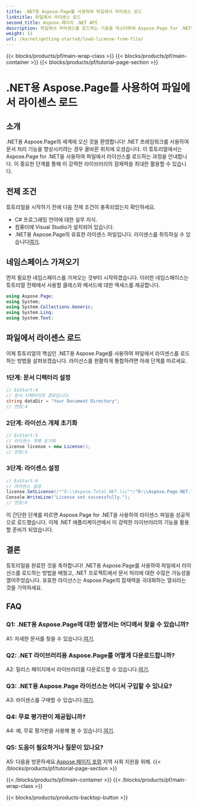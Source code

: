 ```yaml
---
title: .NET용 Aspose.Page를 사용하여 파일에서 라이센스 로드
linktitle: 파일에서 라이센스 로드
second_title: Aspose.페이지 .NET API
description: 파일에서 라이센스를 로드하는 기술을 마스터하여 Aspose.Page for .NET의 잠재력을 최대한 활용하세요. 문서 처리 능력을 원활하게 향상시키세요.
weight: 11
url: /ko/net/getting-started/load-license-from-file/
---
```


{{< blocks/products/pf/main-wrap-class >}}
{{< blocks/products/pf/main-container >}}
{{< blocks/products/pf/tutorial-page-section >}}

# .NET용 Aspose.Page를 사용하여 파일에서 라이센스 로드

## 소개

.NET용 Aspose.Page의 세계에 오신 것을 환영합니다! .NET 프레임워크를 사용하여 문서 처리 기능을 향상시키려는 경우 올바른 위치에 오셨습니다. 이 튜토리얼에서는 Aspose.Page for .NET을 사용하여 파일에서 라이선스를 로드하는 과정을 안내합니다. 이 중요한 단계를 통해 이 강력한 라이브러리의 잠재력을 최대한 활용할 수 있습니다.

## 전제 조건

튜토리얼을 시작하기 전에 다음 전제 조건이 충족되었는지 확인하세요.

- C# 프로그래밍 언어에 대한 실무 지식.
- 컴퓨터에 Visual Studio가 설치되어 있습니다.
-  .NET용 Aspose.Page의 유효한 라이센스 파일입니다. 라이센스를 취득하실 수 있습니다[여기](https://purchase.aspose.com/buy).

## 네임스페이스 가져오기

먼저 필요한 네임스페이스를 가져오는 것부터 시작하겠습니다. 이러한 네임스페이스는 튜토리얼 전체에서 사용할 클래스와 메서드에 대한 액세스를 제공합니다.

```csharp
using Aspose.Page;
using System;
using System.Collections.Generic;
using System.Linq;
using System.Text;
```

## 파일에서 라이센스 로드

이제 튜토리얼의 핵심인 .NET용 Aspose.Page를 사용하여 파일에서 라이센스를 로드하는 방법을 살펴보겠습니다. 라이선스를 원활하게 통합하려면 아래 단계를 따르세요.

### 1단계: 문서 디렉터리 설정

```csharp
// ExStart:4
// 문서 디렉터리의 경로입니다.
string dataDir = "Your Document Directory";
// 연장:4
```

### 2단계: 라이선스 개체 초기화

```csharp
// ExStart:5
// 라이센스 객체 초기화
License license = new License();
// 연장:5
```

### 3단계: 라이센스 설정

```csharp
// ExStart:6
// 라이센스 설정
license.SetLicense(/*"D:\\Aspose.Total.NET.lic"*/"D:\\Aspose.Page.NET.lic");
Console.WriteLine("License set successfully.");
// 연장:6
```

이 간단한 단계를 따르면 Aspose.Page for .NET을 사용하여 라이센스 파일을 성공적으로 로드했습니다. 이제 .NET 애플리케이션에서 이 강력한 라이브러리의 기능을 활용할 준비가 되었습니다.

## 결론

튜토리얼을 완료한 것을 축하합니다! .NET용 Aspose.Page를 사용하여 파일에서 라이선스를 로드하는 방법을 배웠고, .NET 프로젝트에서 문서 처리에 대한 수많은 가능성을 열어주었습니다. 유효한 라이선스는 Aspose.Page의 잠재력을 극대화하는 열쇠라는 것을 기억하세요.


## FAQ

### Q1: .NET용 Aspose.Page에 대한 설명서는 어디에서 찾을 수 있습니까?

 A1: 자세한 문서를 찾을 수 있습니다.[여기](https://reference.aspose.com/page/net/).

### Q2: .NET 라이브러리용 Aspose.Page를 어떻게 다운로드합니까?

 A2: 릴리스 페이지에서 라이브러리를 다운로드할 수 있습니다.[여기](https://releases.aspose.com/page/net/).

### Q3: .NET용 Aspose.Page 라이선스는 어디서 구입할 수 있나요?

 A3: 라이센스를 구매할 수 있습니다.[여기](https://purchase.aspose.com/buy).

### Q4: 무료 평가판이 제공됩니까?

 A4: 예, 무료 평가판을 사용해 볼 수 있습니다.[여기](https://releases.aspose.com/).

### Q5: 도움이 필요하거나 질문이 있나요? 

 A5: 다음을 방문하세요.[Aspose.페이지 포럼](https://forum.aspose.com/c/page/39) 지역 사회 지원을 위해.
{{< /blocks/products/pf/tutorial-page-section >}}

{{< /blocks/products/pf/main-container >}}
{{< /blocks/products/pf/main-wrap-class >}}

{{< blocks/products/products-backtop-button >}}
